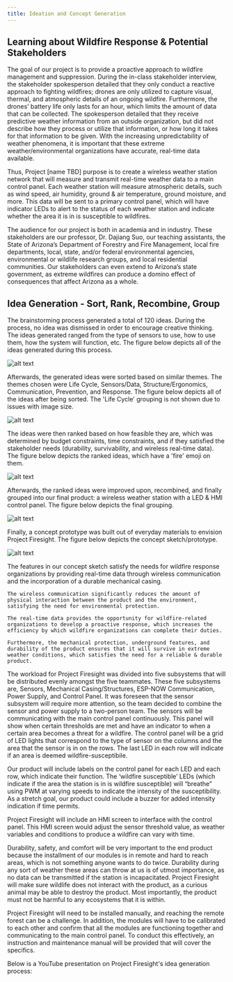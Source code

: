 ```yaml
---
title: Ideation and Concept Generation
---
```


## Learning about Wildfire Response & Potential Stakeholders

The goal of our project is to provide a proactive approach to wildfire management and suppression. During the in-class stakeholder interview, the stakeholder spokesperson detailed that they only conduct a reactive approach to fighting wildfires; drones are only utilized to capture visual, thermal, and atmospheric details of an ongoing wildfire. Furthermore, the drones’ battery life only lasts for an hour, which limits the amount of data that can be collected. The spokesperson detailed that they receive predictive weather information from an outside organization, but did not describe how they process or utilize that information, or how long it takes for that information to be given. With the increasing unpredictability of weather phenomena, it is important that these extreme weather/environmental organizations have accurate, real-time data available. 

Thus, Project [name TBD] purpose is to create a wireless weather station network that will measure and transmit real-time weather data to a main control panel. Each weather station will measure atmospheric details, such as wind speed, air humidity, ground & air temperature, ground moisture, and more. This data will be sent to a primary control panel, which will have indicator LEDs to alert to the status of each weather station and indicate whether the area it is in is susceptible to wildfires. 

The audience for our project is both in academia and in industry. These stakeholders are our professor, Dr. Dajiang Suo, our teaching assistants, the State of Arizona’s Department of Forestry and Fire Management, local fire departments, local, state, and/or federal environmental agencies, environmental or wildlife research groups, and local residential communities. Our stakeholders can even extend to Arizona’s state government, as extreme wildfires can produce a domino effect of consequences that affect Arizona as a whole. 

## Idea Generation - Sort, Rank, Recombine, Group

The brainstorming process generated a total of 120 ideas. During the process, no idea was dismissed in order to encourage creative thinking. The ideas generated ranged from the type of sensors to use, how to use them, how the system will function, etc. The figure below depicts all of the ideas generated during this process. 

![alt text](generated_ideas.png)

Afterwards, the generated ideas were sorted based on similar themes. The themes chosen were Life Cycle, Sensors/Data, Structure/Ergonomics, Communication, Prevention, and Response. The figure below depicts all of the ideas after being sorted. The 'Life Cycle' grouping is not shown due to issues with image size.

![alt text](sorted_ideas.png)

The ideas were then ranked based on how feasible they are, which was determined by budget constraints, time constraints, and if they satisfied the stakeholder needs (durability, survivability, and wireless real-time data). The figure below depicts the ranked ideas, which have a 'fire' emoji on them. 

![alt text](ranked_ideas.png)

Afterwards, the ranked ideas were improved upon, recombined, and finally grouped into our final product: a wireless weather station with a LED & HMI control panel. The figure below depicts the final grouping. 

![alt text](grouped_ideas.png)

Finally, a concept prototype was built out of everyday materials to envision Project Firesight. The figure below depicts the concept sketch/prototype. 

![alt text](concept_sketch.png)

The features in our concept sketch satisfy the needs for wildfire response organizations by providing real-time data through wireless communication and the incorporation of a durable mechanical casing. 

    The wireless communication significantly reduces the amount of physical interaction between the product and the environment, satisfying the need for environmental protection. 
    
    The real-time data provides the opportunity for wildfire-related organizations to develop a proactive response, which increases the efficiency by which wildfire organizations can complete their duties. 
    
    Furthermore, the mechanical protection, underground features, and durability of the product ensures that it will survive in extreme weather conditions, which satisfies the need for a reliable & durable product. 

The workload for Project Firesight was divided into five subsystems that will be distributed evenly amongst the five teammates. These five subsystems are, Sensors, Mechanical Casing/Structures, ESP-NOW Communication, Power Supply, and Control Panel. It was foreseen that the sensor subsystem will require more attention, so the team decided to combine the sensor and power supply to a two-person team. The sensors will be communicating with the main control panel continuously. This panel will show when certain thresholds are met and have an indicator to when a certain area becomes a threat for a wildfire. The control panel will be a grid of LED lights that correspond to the type of sensor on the columns and the area that the sensor is in on the rows. The last LED in each row will indicate if an area is deemed wildfire-susceptibile. 

Our product will include labels on the control panel for each LED and each row, which indicate their function. The ‘wildfire susceptible’ LEDs (which indicate if the area the station is in is wildfire susceptible) will “breathe” using PWM at varying speeds to indicate the intensity of the susceptibility. As a stretch goal, our product could include a buzzer for added intensity indication if time permits.

Project Firesight will include an HMI screen to interface with the control panel. This HMI screen would adjust the sensor threshold value, as weather variables and conditions to produce a wildfire can vary with time. 

Durability, safety, and comfort will be very important to the end product because the installment of our modules is in remote and hard to reach areas, which is not something anyone wants to do twice. Durability during any sort of weather these areas can throw at us is of utmost importance, as no data can be transmitted if the station is incapacitated. Project Firesight will make sure wildlife does not interact with the product, as a curious animal may be able to destroy the product. Most importantly, the product must not be harmful to any ecosystems that it is within. 

Project Firesight will need to be installed manually, and reaching the remote forest can be a challenge. In addition, the modules will have to be calibrated to each other and confirm that all the modules are functioning together and communicating to the main control panel. To conduct this effectively, an instruction and maintenance manual will be provided that will cover the specifics.

Below is a YouTube presentation on Project Firesight's idea generation process:

